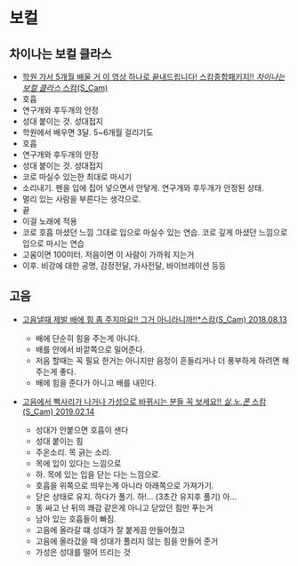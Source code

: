 # 보컬

## 차이나는 보컬 클라스
* [학원 가서 5개월 배울 거 이 영상 하나로 끝내드립니다! 스캄종합패키지!! *차이나는 보컬 클라스* 스캄(S_Cam)](https://www.youtube.com/watch?v=04dB7BmbIV4)
* 호흡
* 연구개와 후두개의 안정
* 성대 붙이는 것. 성대접지
* 학원에서 배우면 3달. 5~6개월 걸리기도
* 호흡
* 연구개와 후두개의 안정
* 성대 붙이는 것. 성대접지
* 코로 마실수 있는한 최대로 마시기
* 소리내기. 팬을 입에 집어 넣으면서 안닿게. 연구개와 후두개가 안정된 상태.
* 멀리 있는 사람을 부른다는 생각으로.
* 끝
* 이걸 노래에 적용
* 코로 호흡 마셨던 느낌 그대로 입으로 마실수 있는 연습. 코로 깊게 마셨던 느낌으로 입으로 마시는 연습
* 고움이면 100미터. 저음이면 이 사람이 가까워 지는거
* 이후. 비강에 대한 공명, 감정전달, 가사전달, 바이브레이션 등등

## 고음
* [고음낼때 제발 배에 힘 좀 주지마요!! 그거 아니라니까!!*스캄(S_Cam) 2018.08.13](https://www.youtube.com/watch?v=1UdjkzPdDbw)
  * 배에 단순히 힘을 주는게 아니다.
  * 배를 안에서 바깥쪽으로 밀어준다.
  * 저음 할때는 꼭 필요 한거는 아니지만 음정이 흔들리거나 더 풍부하게 하려면 해 주는게 좋다.
  * 배에 힘을 준다가 아니고 배를 내민다.
  
* [고음에서 삑사리가 나거나 가성으로 바뀌시는 분들 꼭 보세요!! *실.노.폰* 스캄(S_Cam) 2019.02.14](https://www.youtube.com/watch?v=IctKxmRfou0)
  * 성대가 안붙으면 호흡이 샌다
  * 성대 붙이는 힘
  * 주온소리. 목 긁는 소리.
  * 목에 입이 있다는 느낌으로
  * 하. 목에 있는 입을 닫는 다는 느낌으로.
  * 호흡을 위쪽으로 띄우는게 아니라 아래쪽으로 가져가기.
  * 닫은 상태로 유지. 하다가 풀기. 하!... (3초간 유지후 풀기) 아...
  * 똥 싸고 난 뒤의 쾌감 같은게 아니고 닫았던 힘만 푸는거
  * 남아 있는 호흡들이 빠짐.
  * 고음에 올라갈 떄 성대가 잘 붙게끔 만들어줬고
  * 고음에 올라갔을 때 성대가 풀리지 않는 힘을 만들어 준거
  * 가성은 성대를 떨어 뜨리는 것
  
  
  